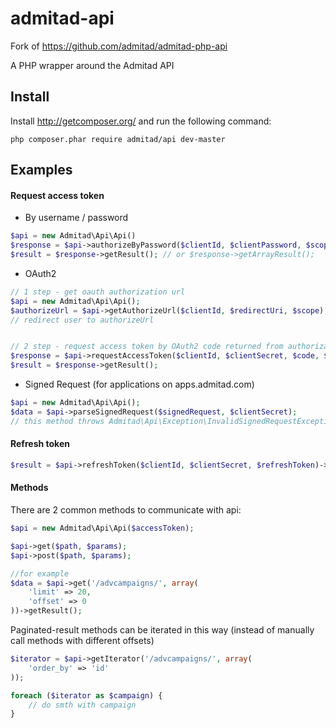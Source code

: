 admitad-api
==================
Fork of https://github.com/admitad/admitad-php-api

A PHP wrapper around the Admitad API

Install
-------

Install http://getcomposer.org/ and run the following command:

```
php composer.phar require admitad/api dev-master
```

Examples
-------

#### Request access token

* By username / password

```php
$api = new Admitad\Api\Api()
$response = $api->authorizeByPassword($clientId, $clientPassword, $scope, $username, $password);
$result = $response->getResult(); // or $response->getArrayResult();
```
* OAuth2

```php
// 1 step - get oauth authorization url
$api = new Admitad\Api\Api();
$authorizeUrl = $api->getAuthorizeUrl($clientId, $redirectUri, $scope);
// redirect user to authorizeUrl


// 2 step - request access token by OAuth2 code returned from authorization url
$response = $api->requestAccessToken($clientId, $clientSecret, $code, $redirectUri);
$result = $response->getResult();
```
* Signed Request (for applications on apps.admitad.com)

```php
$api = new Admitad\Api\Api();
$data = $api->parseSignedRequest($signedRequest, $clientSecret);
// this method throws Admitad\Api\Exception\InvalidSignedRequestException when $signedRequest is invalid
```

#### Refresh token

```php
$result = $api->refreshToken($clientId, $clientSecret, $refreshToken)->getResult();
```

#### Methods
There are 2 common methods to communicate with api:
```php
$api = new Admitad\Api\Api($accessToken);

$api->get($path, $params);
$api->post($path, $params);

//for example
$data = $api->get('/advcampaigns/', array(
    'limit' => 20,
    'offset' => 0
))->getResult();
```

Paginated-result methods can be iterated in this way (instead of manually call methods with different offsets)

```php
$iterator = $api->getIterator('/advcampaigns/', array(
    'order_by' => 'id'
));

foreach ($iterator as $campaign) {
    // do smth with campaign
}
```

